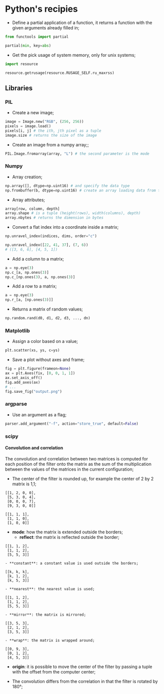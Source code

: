 # Python's recipies

- Define a partial application of a function, it returns a function with the given arguments already filled in;

```python
from functools import partial

partial(min, key=abs)
```

- Get the pick usage of system memory, only for unix systems;

```python
import resource

resource.getrusage(resource.RUSAGE_SELF.ru_maxrss)
```

## Libraries

### PIL

- Create a new image;
```python
image = Image.new("RGB", (256, 256))
pixels = image.load()
pixels[i, j] # the ith, jth pixel as a tuple
image.size # returns the size of the image
```

- Create an image from a numpy array;;
```python
PIL.Image.fromarray(array, "L") # the second parameter is the mode
```

### Numpy

- Array creation;
```python
np.array([], dtype=np.uint16) # and specify the data type
np.frombuffer(b, dtype=np.uint16) # create an array loading data from the buffer
```

- Array attributes;
```python
array[row, column, depth]
array.shape # is a tuple (height(rows), width(columns), depth)
array.nbytes # returns the dimension in bytes
```

- Convert a flat index into a coordinate inside a matrix;
```python
np.unravel_index(indices, dims, order="c")

np.unravel_index([22, 41, 37], (7, 6))
# ([3, 6, 6], [4, 5, 1])
```

- Add a column to a matrix;
```python
a = np.eye(3)
np.c_[a, np.ones(3)]
np.c_[np.ones(3), a, np.ones(3)]
```

- Add a row to a matrix;
```python
a = np.eye(3)
np.r_[a, [np.ones(3)]]
```

- Returns a matrix of random values;
```python
np.random.rand(d0, d1, d2, d3, ..., dn)
```

### Matplotlib

- Assign a color based on a value;
```python
plt.scatter(xs, ys, c=ys)
```

- Save a plot without axes and frame;
```python
fig = plt.figure(frameon=None)
ax = plt.Axes(fix, [0, 0, 1, 1])
ax.set_axis_off()
fig.add_axes(ax)
# ...
fig.save_fig("output.png")
```


### argparse

- Use an argument as a flag;
```python
parser.add_argument("-f", action="store_true", default=False)
```

### scipy

#### Convolution and correlation

The convolution and correlation between two matrices is computed for each position of the filter onto the matrix as the sum of the multiplication between the values of the matrices in the current configuration;

- The center of the filter is rounded up, for example the center of 2 by 2 matrix is 1,1;


```
[[1, 2, 0, 0],
 [5, 3, 0, 4],
 [0, 0, 0, 7],
 [9, 3, 0, 0]]
```

```
[[1, 1, 1],
 [1, 1, 0],
 [1, 0, 0]]
```

- **mode**: how the matrix is extended outside the borders;
	- **reflect**: the matrix is reflected outside the border;
```
[[1, 1, 2],
 [1, 1, 2],
 [5, 5, 3]]
```
	- **constant**: a constant value is used outside the borders;
```
[[k, k, k],
 [k, 1, 2],
 [k, 5, 3]]
```
	- **nearest**: the nearest value is used;
```
[[1, 1, 2],
 [1, 1, 2],
 [5, 5, 3]]
```
	- **mirror**: the matrix is mirrored;
```
[[3, 5, 3],
 [2, 1, 2],
 [3, 5, 3]]
```
	- **wrap**: the matrix is wrapped around;
```
[[0, 9, 3],
 [0, 1, 2],
 [4, 5, 3]]
```

- **origin**: it is possible to move the center of the filter by passing a tuple with the offset from the computer center;

- The convolution differs from the correlation in that the filter is rotated by 180°;

